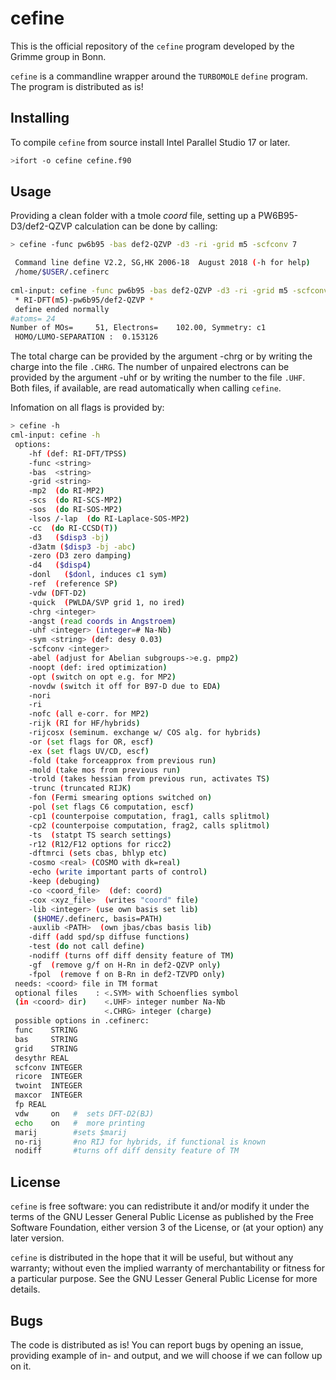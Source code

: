 cefine
======

This is the official repository of the `cefine` program developed by the 
Grimme group in Bonn.

`cefine` is a commandline wrapper around the `TURBOMOLE` `define` program. 
The program is distributed as is! 


Installing
----------

To compile `cefine` from source install Intel Parallel Studio 17 or later.

```bash
>ifort -o cefine cefine.f90
```

Usage
-----

Providing a clean folder with a tmole *coord* file, setting up a 
PW6B95-D3/def2-QZVP calculation can be done by calling:

```bash
> cefine -func pw6b95 -bas def2-QZVP -d3 -ri -grid m5 -scfconv 7

 Command line define V2.2, SG,HK 2006-18  August 2018 (-h for help) 
 /home/$USER/.cefinerc                                                          
  
cml-input: cefine -func pw6b95 -bas def2-QZVP -d3 -ri -grid m5 -scfconv 7           
 * RI-DFT(m5)-pw6b95/def2-QZVP * 
 define ended normally 
#atoms= 24
Number of MOs=     51, Electrons=    102.00, Symmetry: c1   
 HOMO/LUMO-SEPARATION :  0.153126
```

The total charge can be provided by the argument -chrg or by writing the charge
into the file `.CHRG`. The number of unpaired electrons can be provided by the 
argument -uhf or by writing the number to the file `.UHF`. Both files, if 
available, are read automatically when calling `cefine`.

Infomation on all flags is provided by:

```bash
> cefine -h
cml-input: cefine -h                    
 options:
    -hf (def: RI-DFT/TPSS)
    -func <string>
    -bas  <string>
    -grid <string>
    -mp2  (do RI-MP2)
    -scs  (do RI-SCS-MP2)
    -sos  (do RI-SOS-MP2)
    -lsos /-lap  (do RI-Laplace-SOS-MP2)
    -cc  (do RI-CCSD(T))
    -d3   ($disp3 -bj)
    -d3atm ($disp3 -bj -abc)
    -zero (D3 zero damping)
    -d4   ($disp4)
    -donl   ($donl, induces c1 sym)
    -ref  (reference SP)
    -vdw (DFT-D2)
    -quick  (PWLDA/SVP grid 1, no ired)
    -chrg <integer>
    -angst (read coords in Angstroem)
    -uhf <integer> (integer=# Na-Nb)
    -sym <string> (def: desy 0.03)
    -scfconv <integer>
    -abel (adjust for Abelian subgroups->e.g. pmp2)
    -noopt (def: ired optimization)
    -opt (switch on opt e.g. for MP2)
    -novdw (switch it off for B97-D due to EDA)
    -nori
    -ri
    -nofc (all e-corr. for MP2)
    -rijk (RI for HF/hybrids)
    -rijcosx (seminum. exchange w/ COS alg. for hybrids)
    -or (set flags for OR, escf)
    -ex (set flags UV/CD, escf)
    -fold (take forceapprox from previous run)
    -mold (take mos from previous run)
    -trold (takes hessian from previous run, activates TS)
    -trunc (truncated RIJK)
    -fon (Fermi smearing options switched on)
    -pol (set flags C6 computation, escf)
    -cp1 (counterpoise computation, frag1, calls splitmol)
    -cp2 (counterpoise computation, frag2, calls splitmol)
    -ts  (statpt TS search settings)
    -r12 (R12/F12 options for ricc2)
    -dftmrci (sets cbas, bhlyp etc)
    -cosmo <real> (COSMO with dk=real)
    -echo (write important parts of control)
    -keep (debuging)
    -co <coord_file>  (def: coord)
    -cox <xyz_file>  (writes "coord" file)
    -lib <integer> (use own basis set lib) 
     ($HOME/.definerc, basis=PATH)
    -auxlib <PATH>  (own jbas/cbas basis lib)
    -diff (add spd/sp diffuse functions)
    -test (do not call define)
    -nodiff (turns off diff density feature of TM)
    -gf  (remove g/f on H-Rn in def2-QZVP only)
    -fpol  (remove f on B-Rn in def2-TZVPD only)
 needs: <coord> file in TM format
 optional files    : <.SYM> with Schoenflies symbol
 (in <coord> dir)    <.UHF> integer number Na-Nb
                     <.CHRG> integer (charge)
 possible options in .cefinerc:
 func    STRING
 bas     STRING
 grid    STRING
 desythr REAL
 scfconv INTEGER
 ricore  INTEGER
 twoint  INTEGER
 maxcor  INTEGER
 fp REAL
 vdw     on   #  sets DFT-D2(BJ) 
 echo    on   #  more printing
 marij        #sets $marij 
 no-rij       #no RIJ for hybrids, if functional is known
 nodiff       #turns off diff density feature of TM
```


License
-------

`cefine` is free software: you can redistribute it and/or modify it under
the terms of the GNU Lesser General Public License as published by
the Free Software Foundation, either version 3 of the License, or
(at your option) any later version.

`cefine` is distributed in the hope that it will be useful,
but without any warranty; without even the implied warranty of
merchantability or fitness for a particular purpose. See the
GNU Lesser General Public License for more details.

Bugs
----
The code is distributed as is! You can report bugs by opening an issue, 
providing example of in- and output, and we will choose if we can 
follow up on it.

